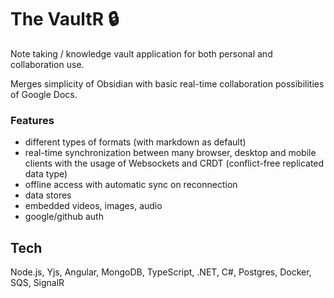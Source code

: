 # The VaultR :lock:

Note taking / knowledge vault application for both personal and collaboration use.

Merges simplicity of Obsidian with basic real-time collaboration possibilities of Google Docs.

### Features

- different types of formats (with markdown as default)
- real-time synchronization between many browser, desktop and mobile clients with the usage of Websockets and CRDT (conflict-free replicated data type) 
- offline access with automatic sync on reconnection
- data stores
- embedded videos, images, audio
- google/github auth

## Tech
Node.js, Yjs, Angular, MongoDB, TypeScript, .NET, C#, Postgres, Docker, SQS, SignalR
